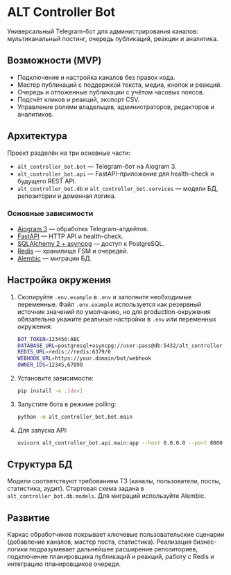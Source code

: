 # ALT Controller Bot

Универсальный Telegram-бот для администрирования каналов: мультиканальный постинг, очередь публикаций, реакции и аналитика.

## Возможности (MVP)

- Подключение и настройка каналов без правок кода.
- Мастер публикаций с поддержкой текста, медиа, кнопок и реакций.
- Очередь и отложенные публикации с учётом часовых поясов.
- Подсчёт кликов и реакций, экспорт CSV.
- Управление ролями владельцев, администраторов, редакторов и аналитиков.

## Архитектура

Проект разделён на три основные части:

- `alt_controller_bot.bot` — Telegram-бот на Aiogram 3.
- `alt_controller_bot.api` — FastAPI-приложение для health-check и будущего REST API.
- `alt_controller_bot.db` и `alt_controller_bot.services` — модели БД, репозитории и доменная логика.

### Основные зависимости

- [Aiogram 3](https://docs.aiogram.dev/) — обработка Telegram-апдейтов.
- [FastAPI](https://fastapi.tiangolo.com/) — HTTP API и health-check.
- [SQLAlchemy 2 + asyncpg](https://docs.sqlalchemy.org/) — доступ к PostgreSQL.
- [Redis](https://redis.io/) — хранилище FSM и очередей.
- [Alembic](https://alembic.sqlalchemy.org/) — миграции БД.

## Настройка окружения

1. Скопируйте `.env.example` в `.env` и заполните необходимые переменные. Файл
   `.env.example` используется как резервный источник значений по умолчанию, но
   для production-окружения обязательно укажите реальные настройки в `.env` или
   переменных окружения:
   ```bash
   BOT_TOKEN=123456:ABC
   DATABASE_URL=postgresql+asyncpg://user:pass@db:5432/alt_controller
   REDIS_URL=redis://redis:6379/0
   WEBHOOK_URL=https://your.domain/bot/webhook
   OWNER_IDS=12345,67890
   ```

2. Установите зависимости:
   ```bash
   pip install -e .[dev]
   ```

3. Запустите бота в режиме polling:
   ```bash
   python -m alt_controller_bot.bot.main
   ```

4. Для запуска API:
   ```bash
   uvicorn alt_controller_bot.api.main:app --host 0.0.0.0 --port 8000
   ```

## Структура БД

Модели соответствуют требованиям ТЗ (каналы, пользователи, посты, статистика, аудит). Стартовая схема задана в `alt_controller_bot.db.models`. Для миграций используйте Alembic.

## Развитие

Каркас обработчиков покрывает ключевые пользовательские сценарии (добавление каналов, мастер поста, статистика). Реализация бизнес-логики подразумевает дальнейшее расширение репозиториев, подключение планировщика публикаций и реакций, работу с Redis и интеграцию планировщиков очереди.
